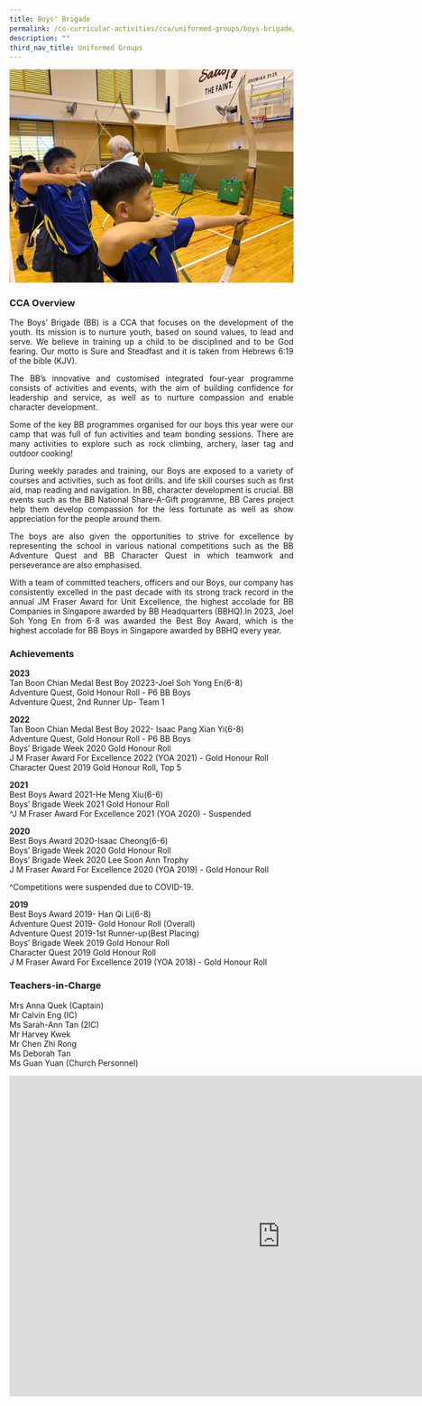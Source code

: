 ```yaml
---
title: Boys' Brigade
permalink: /co-curricular-activities/cca/uniformed-groups/boys-brigade/
description: ""
third_nav_title: Uniformed Groups
---
```

![](/images/BB_Picture4.jpg)

### CCA Overview&nbsp;

<p style="text-align: justify;">The Boys’ Brigade (BB) is a CCA that focuses on the development of the youth. Its mission is to nurture youth, based on sound values, to lead and serve. We believe in training up a child to be disciplined and to be God fearing. Our motto is Sure and Steadfast and it is taken from Hebrews 6:19 of the bible (KJV).

</p><p style="text-align: justify;">The BB’s innovative and customised integrated four-year programme consists of activities and events, with the aim of building confidence for leadership and service, as well as to nurture compassion and enable character development.

</p><p style="text-align: justify;">Some of the key BB programmes organised for our boys this year were our camp that was full of fun activities and team bonding sessions. There are many activities to explore such as rock climbing, archery, laser tag and outdoor cooking!

</p><p style="text-align: justify;">During weekly parades and training, our Boys are exposed to a variety of courses and activities, such as foot drills. and life skill courses such as first aid, map reading and navigation. In BB, character development is crucial. BB events such as the BB National Share-A-Gift programme, BB Cares project help them develop compassion for the less fortunate as well as show appreciation for the people around them.

</p><p style="text-align: justify;">The boys are also given the opportunities to strive for excellence by representing the school in various national competitions such as the BB Adventure Quest and BB Character Quest in which teamwork and perseverance are also emphasised.

</p><p style="text-align: justify;">With a team of committed teachers, officers and our Boys, our company has consistently excelled in the past decade with its strong track record in the annual JM Fraser Award for Unit Excellence, the highest accolade for BB Companies in Singapore awarded by BB Headquarters (BBHQ).In 2023, Joel Soh Yong En from 6-8 was awarded the Best Boy Award, which is the highest accolade for BB Boys in Singapore awarded by BBHQ every year.<br>


### Achievements<br>
<b>2023</b> <br>
Tan Boon Chian Medal Best Boy 20223-Joel Soh Yong En(6-8)  <br>
Adventure Quest, Gold Honour Roll - P6 BB Boys  <br>
Adventure Quest, 2nd Runner Up- Team 1<br>

<b>2022</b> <br>
Tan Boon Chian Medal Best Boy 2022- Isaac Pang Xian Yi(6-8)  <br>
Adventure Quest, Gold Honour Roll - P6 BB Boys  <br>
Boys’ Brigade Week 2020 Gold Honour Roll  <br>
J M Fraser Award For Excellence 2022 (YOA 2021) - Gold Honour Roll  <br>
Character Quest 2019 Gold Honour Roll, Top 5<br>

<b>2021</b> <br>
Best Boys Award 2021-He Meng Xiu(6-6)<br>
Boys’ Brigade Week 2021 Gold Honour Roll<br>
^J M Fraser Award For Excellence 2021 (YOA 2020) - Suspended<br>

<b>2020</b> <br>
Best Boys Award 2020-Isaac Cheong(6-6)<br>
Boys’ Brigade Week 2020 Gold Honour Roll<br>
Boys’ Brigade Week 2020 Lee Soon Ann Trophy<br>
J M Fraser Award For Excellence 2020 (YOA 2019) - Gold Honour Roll<br>

^Competitions were suspended due to COVID-19.<br>
  

<b>2019</b> <br>
Best Boys Award 2019- Han Qi Li(6-8)<br>
Adventure Quest 2019- Gold Honour Roll (Overall)<br>
Adventure Quest 2019-1st Runner-up(Best Placing)<br>
Boys’ Brigade Week 2019 Gold Honour Roll<br>
Character Quest 2019 Gold Honour Roll<br>
J M Fraser Award For Excellence 2019 (YOA 2018) - Gold Honour Roll<br>

### Teachers-in-Charge<br>
Mrs Anna Quek (Captain) <br>
Mr Calvin Eng (IC) <br> 
Ms Sarah-Ann Tan (2IC) <br> 
Mr Harvey Kwek&nbsp;<br> 
Mr Chen Zhi Rong<br>
Ms Deborah Tan<br>
Ms Guan Yuan (Church Personnel)<br>
	
<iframe allowfullscreen="true" height="569" width="960" frameborder="0" src="https://docs.google.com/presentation/d/e/2PACX-1vQ-oTahjltvoF-2uERUgRC81WNbAbzva3nRlDrh6kIi2IfEjC2-XUIeb5HpyVNsQKy10vv-tTBEgTIw/embed?start=true&amp;loop=true&amp;delayms=3000"></iframe></p>